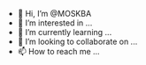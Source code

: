 - 👋 Hi, I’m @MOSKBA
- 👀 I’m interested in ...
- 🌱 I’m currently learning ...
- 💞️ I’m looking to collaborate on ...
- 📫 How to reach me ...

<!---
MOSKBA/MOSKBA is a ✨ special ✨ repository because its `README.md` (this file) appears on your GitHub profile.
You can click the Preview link to take a look at your changes.
--->
